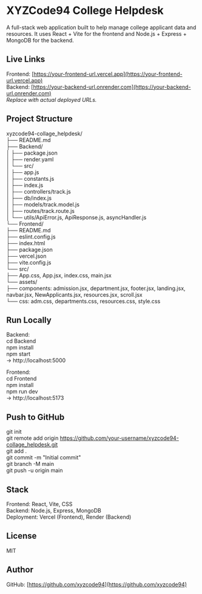 # XYZCode94 College Helpdesk

A full-stack web application built to help manage college applicant data and resources. It uses React + Vite for the frontend and Node.js + Express + MongoDB for the backend.

## Live Links
Frontend: [https://your-frontend-url.vercel.app](https://your-frontend-url.vercel.app)  
Backend: [https://your-backend-url.onrender.com](https://your-backend-url.onrender.com)  
*Replace with actual deployed URLs.*

## Project Structure
xyzcode94-collage_helpdesk/  
├── README.md  
├── Backend/  
│   ├── package.json  
│   ├── render.yaml  
│   └── src/  
│       ├── app.js  
│       ├── constants.js  
│       ├── index.js  
│       ├── controllers/track.js  
│       ├── db/index.js  
│       ├── models/track.model.js  
│       ├── routes/track.route.js  
│       └── utils/ApiError.js, ApiResponse.js, asyncHandler.js  
└── Frontend/  
    ├── README.md  
    ├── eslint.config.js  
    ├── index.html  
    ├── package.json  
    ├── vercel.json  
    ├── vite.config.js  
    └── src/  
        ├── App.css, App.jsx, index.css, main.jsx  
        └── assets/  
            ├── components: admission.jsx, department.jsx, footer.jsx, landing.jsx, navbar.jsx, NewApplicants.jsx, resources.jsx, scroll.jsx  
            └── css: adm.css, departments.css, resources.css, style.css

## Run Locally
Backend:  
cd Backend  
npm install  
npm start  
→ http://localhost:5000  

Frontend:  
cd Frontend  
npm install  
npm run dev  
→ http://localhost:5173

## Push to GitHub
git init  
git remote add origin https://github.com/your-username/xyzcode94-collage_helpdesk.git  
git add .  
git commit -m "Initial commit"  
git branch -M main  
git push -u origin main

## Stack
Frontend: React, Vite, CSS  
Backend: Node.js, Express, MongoDB  
Deployment: Vercel (Frontend), Render (Backend)

## License
MIT

## Author
GitHub: [https://github.com/xyzcode94](https://github.com/xyzcode94)
